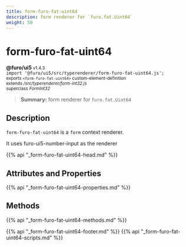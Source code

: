 ```yaml
---
title: form-furo-fat-uint64
description: form renderer for `furo.fat.Uint64`
weight: 50
---
```


# form-furo-fat-uint64
**@furo/ui5** <small>v1.4.3</small>
<br>`import '@furo/ui5/src/typerenderer/form-furo-fat-uint64.js';`<small>
<br>exports `<form-furo-fat-uint64>` custom-element-definition
<br>extends */src/typerenderer/form-int32.js*
<br>superclass *FormInt32*</small>

> **Summary:** form renderer for `furo.fat.Uint64`

## Description

`form-furo-fat-uint64` is a `form` context renderer.

It uses furo-ui5-number-input as the renderer

{{% api "_form-furo-fat-uint64-head.md" %}}

## Attributes and Properties
{{% api "_form-furo-fat-uint64-properties.md" %}}



## Methods
{{% api "_form-furo-fat-uint64-methods.md" %}}





{{% api "_form-furo-fat-uint64-footer.md" %}}
{{% api "_form-furo-fat-uint64-scripts.md" %}}
